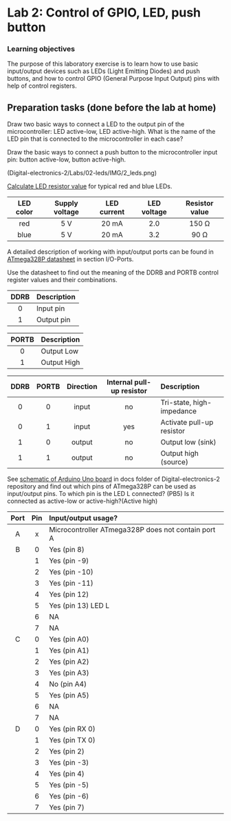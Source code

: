 # Lab 2: Control of GPIO, LED, push button

### Learning objectives

The purpose of this laboratory exercise is to learn how to use basic input/output devices such as LEDs (Light Emitting Diodes) and push buttons, and how to control GPIO (General Purpose Input Output) pins with help of control registers.

## Preparation tasks (done before the lab at home)

Draw two basic ways to connect a LED to the output pin of the microcontroller: LED active-low, LED active-high. What is the name of the LED pin that is connected to the microcontroller in each case?

Draw the basic ways to connect a push button to the microcontroller input pin: button active-low, button active-high.
&nbsp;

(Digital-electronics-2/Labs/02-leds/IMG/2_leds.png)



[Calculate LED resistor value](https://electronicsclub.info/leds.htm) for typical red and blue LEDs.


| **LED color** | **Supply voltage** | **LED current** | **LED voltage** | **Resistor value** |
| :-: | :-: | :-: | :-: | :-: |
| red | 5&nbsp;V | 20&nbsp;mA | 2.0 | 150 Ω |
| blue | 5&nbsp;V | 20&nbsp;mA | 3.2 | 90 Ω|










A detailed description of working with input/output ports can be found in [ATmega328P datasheet](https://www.microchip.com/wwwproducts/en/ATmega328p) in section I/O-Ports.

Use the datasheet to find out the meaning of the DDRB and PORTB control register values and their combinations.

| **DDRB** | **Description** |
| :-: | :-- |
| 0 | Input pin |
| 1 | Output pin|

| **PORTB** | **Description** |
| :-: | :-- |
| 0 | Output Low  |
| 1 | Output High |

| **DDRB** | **PORTB** | **Direction** | **Internal pull-up resistor** | **Description** |
| :-: | :-: | :-: | :-: | :-- |
| 0 | 0 | input | no | Tri-state, high-impedance |
| 0 | 1 | input | yes | Activate pull-up resistor |
| 1 | 0 | output | no | Output low (sink) |
| 1 | 1 | output | no | Output high (source) |

See [schematic of Arduino Uno board](../../Docs/arduino_shield.pdf) in docs folder of Digital-electronics-2 repository and find out which pins of ATmega328P can be used as input/output pins. To which pin is the LED L connected? (PB5) Is it connected as active-low or active-high?(Active high)

| **Port** | **Pin** | **Input/output usage?** |
| :-: | :-: | :-- |
| A | x | Microcontroller ATmega328P does not contain port A |
| B | 0 | Yes (pin 8) |
|   | 1 | Yes (pin -9) |
|   | 2 | Yes (pin -10)|
|   | 3 | Yes (pin -11)|
|   | 4 | Yes (pin 12) |
|   | 5 | Yes (pin 13) LED L|
|   | 6 | NA |
|   | 7 | NA |
| C | 0 | Yes (pin A0) |
|   | 1 | Yes (pin A1)  |
|   | 2 | Yes (pin A2)  |
|   | 3 | Yes (pin A3)  |
|   | 4 | No (pin A4)  |
|   | 5 | Yes (pin A5)  |
|   | 6 | NA |
|   | 7 | NA |
| D | 0 | Yes (pin RX 0) |
|   | 1 | Yes (pin TX 0) |
|   | 2 | Yes (pin 2)  |
|   | 3 | Yes (pin -3)|
|   | 4 | Yes (pin 4) |
|   | 5 | Yes (pin -5)|
|   | 6 | Yes (pin -6)|
|   | 7 | Yes (pin 7) |


